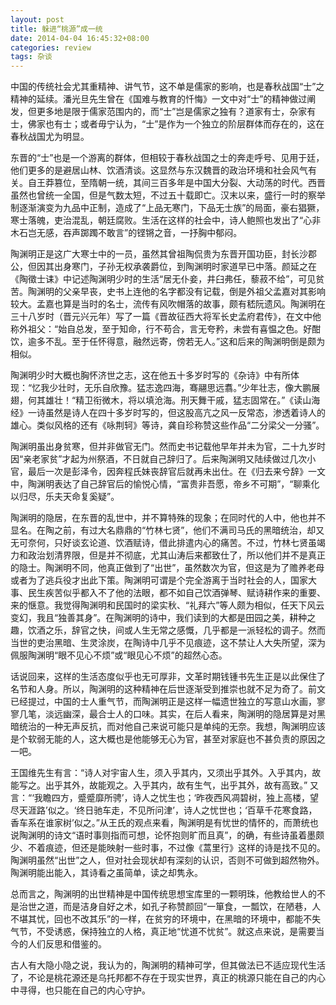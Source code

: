 ```yaml
---
layout: post
title: 躲进“桃源”成一统
date: 2014-04-04 16:45:32+08:00
categories: review
tags: 杂谈
---
```


中国的传统社会尤其重精神、讲气节，这不单是儒家的影响，也是春秋战国“士”之精神的延续。潘光旦先生曾在《国难与教育的忏悔》一文中对“士”的精神做过阐发，但更多地是限于儒家范围内的，而“士”岂是儒家之独有？道家有士，杂家有士，佛家也有士；或者毋宁认为，“士”是作为一个独立的阶层群体而存在的，这在春秋战国尤为明显。

东晋的“士”也是一个游离的群体，但相较于春秋战国之士的奔走呼号、见用于廷，他们更多的是避居山林、饮酒清谈。这显然与东汉魏晋的政治环境和社会风气有关。自王莽篡位，至隋朝一统，其间三百多年是中国大分裂、大动荡的时代。西晋虽然也曾统一全国，但是气数太短，不过五十载即亡。汉末以来，盛行一时的察举制逐渐演变为九品中正制，造成了“上品无寒门，下品无士族”的局面，豪右猖獗，寒士落魄，吏治混乱，朝廷腐败。生活在这样的社会中，诗人鲍照也发出了“心非木石岂无感，吞声踯躅不敢言”的铿锵之音，一抒胸中郁闷。

陶渊明正是这广大寒士中的一员，虽然其曾祖陶侃贵为东晋开国功臣，封长沙郡公，但因其出身寒门，子孙无权承袭爵位，到陶渊明时家道早已中落。颜延之在《陶徵士诔》中记述陶渊明少时的生活“居无仆妾，井臼弗任，藜菽不给”，可见贫苦。陶渊明的父亲早丧，史书上连他的名字都没有记载，倒是外祖父孟嘉对其影响较大。孟嘉也算是当时的名士，流传有风吹帽落的故事，颇有嵇阮遗风。陶渊明在三十八岁时（晋元兴元年）写了一篇《晋故征西大将军长史孟府君传》，在文中他称外祖父：“始自总发，至于知命，行不苟合，言无夸矜，未尝有喜愠之色。好酣饮，逾多不乱。至于任怀得意，融然远寄，傍若无人。”这和后来的陶渊明倒是颇为相似。

陶渊明少时大概也胸怀济世之志，这在他五十多岁时写的《杂诗》中有所体现：“忆我少壮时，无乐自欣豫。猛志逸四海，骞翮思远翥。”少年壮志，像大鹏展翅，何其雄壮！“精卫衔微木，将以填沧海。刑天舞干戚，猛志固常在。”《读山海经》一诗虽然是诗人在四十多岁时写的，但这股高亢之风一反常态，渗透着诗人的雄心。类似风格的还有《咏荆轲》等诗，龚自珍称赞这些作品“二分梁父一分骚”。

陶渊明虽出身贫寒，但并非做官无门。然而史书记载他早年并未为官，二十九岁时因“亲老家贫”才起为州祭酒，不日就自己辞归了。后来陶渊明又陆续做过几次小官，最后一次是彭泽令，因奔程氏妹丧辞官后就再未出仕。在《归去来兮辞》一文中，陶渊明表达了自己辞官后的愉悦心情，“富贵非吾愿，帝乡不可期”，“聊乘化以归尽，乐夫天命复奚疑”。

陶渊明的隐居，在东晋的乱世中，并不算特殊的现象；在同时代的人中，他也并不显名。在陶之前，有过大名鼎鼎的“竹林七贤”，他们不满司马氏的黑暗统治，却又无可奈何，只好谈玄论道、饮酒赋诗，借此排遣内心的痛苦。不过，竹林七贤虽竭力和政治划清界限，但是并不彻底，尤其山涛后来都致仕了，所以他们并不是真正的隐士。陶渊明不同，他真正做到了“出世”，虽然数次为官，但这是为了赡养老母或者为了逃兵役才出此下策。陶渊明可谓是个完全游离于当时社会的人，国家大事、民生疾苦似乎都入不了他的法眼，都不如自己饮酒弹琴、赋诗耕作来的重要、来的惬意。我觉得陶渊明和民国时的梁实秋、“礼拜六”等人颇为相似，任天下风云变幻，我且“独善其身”。在陶渊明的诗中，我们读到的大都是田园之美，耕种之趣，饮酒之乐，辞官之快，间或人生无常之感慨，几乎都是一派轻松的调子。然而当世的吏治黑暗、生灵涂炭，在陶诗中几乎不见痕迹，这不禁让人大失所望，深为佩服陶渊明“眼不见心不烦”或“眼见心不烦”的超然心态。

话说回来，这样的生活态度似乎也无可厚非，文革时期钱锺书先生正是以此保住了名节和人身。所以，陶渊明的这种精神在后世逐渐受到推崇也就不足为奇了。前文已经提过，中国的士人重气节，而陶渊明正是这样一幅遗世独立的写意山水画，寥寥几笔，淡远幽深，最合士人的口味。其实，在后人看来，陶渊明的隐居算是对黑暗统治的一种无声反抗，而对他自己来说可能只是单纯的无奈。我想，陶渊明应该是个软弱无能的人，这大概也是他能够无心为官，甚至对家庭也不甚负责的原因之一吧。

王国维先生有言：“诗人对宇宙人生，须入乎其内，又须出乎其外。入乎其内，故能写之。出乎其外，故能观之。入乎其内，故有生气，出乎其外，故有高致。” 又言：“‘我瞻四方，蹙蹙靡所骋’，诗人之忧生也；‘昨夜西风凋碧树，独上高楼，望尽天涯路’似之。‘终日驰车走，不见所问津’，诗人之忧世也；‘百草千花寒食路，香车系在谁家树’似之。”从王氏的观点来看，陶渊明是有忧世的情怀的，而萧统也说陶渊明的诗文“语时事则指而可想，论怀抱则旷而且真”，的确，有些诗虽着墨颇少、不着痕迹，但还是能映射一些时事，不过像《蒿里行》这样的诗是找不见的。陶渊明虽然“出世”之人，但对社会现状却有深刻的认识，否则不可做到超然物外。陶渊明能出能入，其诗看之虽简单，读之却隽永。

总而言之，陶渊明的出世精神是中国传统思想宝库里的一颗明珠，他教给世人的不是治世之道，而是洁身自好之术，如孔子称赞颜回“一箪食，一瓢饮，在陋巷，人不堪其忧，回也不改其乐”的一样，在贫穷的环境中，在黑暗的环境中，都能不失气节，不受诱惑，保持独立的人格，真正地“忧道不忧贫”。就这点来说，是需要当今的人们反思和借鉴的。

古人有大隐小隐之说，我认为的，陶渊明的精神可学，但其做法已不适应现代生活了，不论是桃花源还是乌托邦都不存在于现实世界，真正的桃源只能在自己的内心中寻得，也只能在自己的内心守护。
